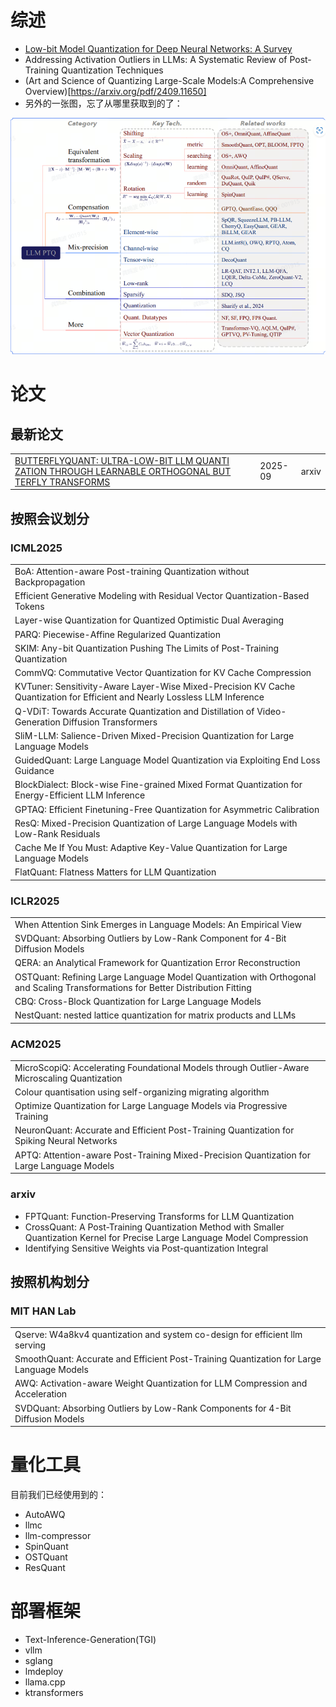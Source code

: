 # 综述

-  [Low-bit Model Quantization for Deep Neural Networks: A Survey]([2505.05530](https://arxiv.org/pdf/2505.05530))
- Addressing Activation Outliers in LLMs: A Systematic Review of Post-Training Quantization Techniques
- (Art and Science of Quantizing Large-Scale Models:A Comprehensive Overview)[https://arxiv.org/pdf/2409.11650]
- 另外的一张图，忘了从哪里获取到的了：

![image-20250715170043437](./awesome-llm-quantization.assets/image-20250715170043437.png)

# 论文

## 最新论文
|                                                              | | |
| ---- | ---- | ---- |
| [ BUTTERFLYQUANT: ULTRA-LOW-BIT LLM QUANTI ZATION THROUGH LEARNABLE ORTHOGONAL BUT TERFLY TRANSFORMS](https://arxiv.org/pdf/2509.09679) | 2025-09 | arxiv |

## 按照会议划分

### ICML2025

|                                                              |
| ------------------------------------------------------------ |
| BoA: Attention-aware Post-training Quantization without Backpropagation |
| Efficient Generative Modeling with Residual Vector Quantization-Based Tokens |
| Layer-wise Quantization for Quantized Optimistic Dual Averaging |
| PARQ: Piecewise-Affine Regularized Quantization              |
| SKIM: Any-bit Quantization Pushing The Limits of Post-Training Quantization |
| CommVQ: Commutative Vector Quantization for KV Cache Compression |
| KVTuner: Sensitivity-Aware Layer-Wise Mixed-Precision KV Cache Quantization for Efficient and Nearly Lossless LLM Inference |
| Q-VDiT: Towards Accurate Quantization and Distillation of Video-Generation Diffusion Transformers |
| SliM-LLM: Salience-Driven Mixed-Precision Quantization for Large Language Models |
| GuidedQuant: Large Language Model Quantization via Exploiting End Loss Guidance |
| BlockDialect: Block-wise Fine-grained Mixed Format Quantization for Energy-Efficient LLM Inference |
| GPTAQ: Efficient Finetuning-Free Quantization for Asymmetric Calibration |
| ResQ: Mixed-Precision Quantization of Large Language Models with Low-Rank Residuals |
| Cache Me If You Must: Adaptive Key-Value Quantization for Large Language Models |
| FlatQuant: Flatness Matters for LLM Quantization             |

### ICLR2025

|                                                              |
| ------------------------------------------------------------ |
| When Attention Sink Emerges in Language Models: An Empirical View |
| SVDQuant: Absorbing Outliers by Low-Rank Component for 4-Bit Diffusion Models |
| QERA: an Analytical Framework for Quantization Error Reconstruction |
| OSTQuant: Refining Large Language Model Quantization with Orthogonal and Scaling Transformations for Better Distribution Fitting |
| CBQ: Cross-Block Quantization for Large Language Models      |
| NestQuant: nested lattice quantization for matrix products and LLMs |

### ACM2025

|                                                              |
| ------------------------------------------------------------ |
| MicroScopiQ: Accelerating Foundational Models through Outlier-Aware Microscaling Quantization |
| Colour quantisation using self-organizing migrating algorithm |
| Optimize Quantization for Large Language Models via Progressive Training |
| NeuronQuant: Accurate and Efficient Post-Training Quantization for Spiking Neural Networks |
| APTQ: Attention-aware Post-Training Mixed-Precision Quantization for Large Language Models |

### arxiv

- FPTQuant: Function-Preserving Transforms for LLM Quantization
- CrossQuant: A Post-Training Quantization Method with Smaller Quantization Kernel for Precise Large Language Model Compression
- Identifying Sensitive Weights via Post-quantization Integral

## 按照机构划分

### MIT HAN Lab

|                                                              |
| ------------------------------------------------------------ |
| Qserve: W4a8kv4 quantization and system co-design for efficient llm serving |
| SmoothQuant: Accurate and Efficient Post-Training Quantization for Large Language Models |
| AWQ: Activation-aware Weight Quantization for LLM Compression and Acceleration |
| SVDQuant: Absorbing Outliers by Low-Rank Components for 4-Bit Diffusion Models |

# 量化工具

目前我们已经使用到的：

- AutoAWQ
- llmc
- llm-compressor
- SpinQuant
- OSTQuant
- ResQuant

# 部署框架

- Text-Inference-Generation(TGI)
- vllm
- sglang
- lmdeploy
- llama.cpp
- ktransformers
